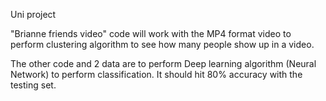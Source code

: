 Uni project

"Brianne friends video" code will work with the MP4 format video to perform clustering algorithm to see how many people show up in a video. 

The other code and 2 data are to perform Deep learning algorithm (Neural Network) to perform classification. It should hit 80% accuracy with the testing set. 
